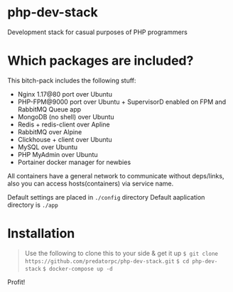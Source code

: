 # php-dev-stack
Development stack for casual purposes of PHP programmers

# Which packages are included?
This bitch-pack includes the following stuff:
+ Nginx 1.17@80 port over Ubuntu
+ PHP-FPM@9000 port over Ubuntu + SupervisorD enabled on FPM and RabbitMQ Queue app
+ MongoDB (no shell) over Ubuntu
+ Redis + redis-client over Apline
+ RabbitMQ over Alpine
+ Clickhouse + client over Ubuntu
+ MySQL over Ubuntu
+ PHP MyAdmin over Ubuntu
+ Portainer docker manager for newbies

All containers have a general network to communicate without deps/links,
also you can access hosts(containers) via service name.

Default settings are placed in `./config` directory
Default aaplication directory is `./app`

# Installation

> Use the following to clone this to your side & get it up
`$ git clone https://github.com/predatorpc/php-dev-stack.git`
`$ cd php-dev-stack`
`$ docker-compose up -d`

Profit!
